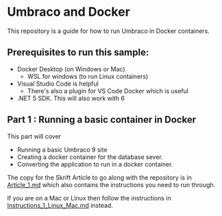 # Umbraco and Docker

This repository is a guide for how to run Umbraco in Docker containers.

## Prerequisites to run this sample:

- Docker Desktop (on Windows or Mac)
    - WSL for windows (to run Linux containers)
- Visual Studio Code is helpful
    - There's also a plugin for VS Code Docker which is useful
- .NET 5 SDK. This will also work with 6

## Part 1 : Running a basic container in Docker

This part will cover

- Running a basic Umbraco 9 site
- Creating a docker container for the database sever.
- Converting the application to run in a docker container.

The copy for the Skrift Article to go along with the repository is in [Article_1.md](Article_1.md) which also contains the instructions you need to run through.

If you are on a Mac or Linux then follow the instructions in [Instructions_1_Linux_Mac.md](Instructions_1_Linux_Mac.md) instead.


